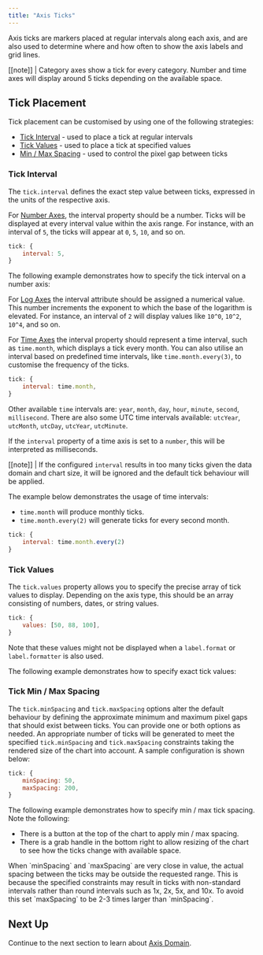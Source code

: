 ```yaml
---
title: "Axis Ticks"
---
```

Axis ticks are markers placed at regular intervals along each axis, and are also used to determine where and how often to show the axis labels and grid lines.

[[note]]
| Category axes show a tick for every category. Number and time axes will display around 5 ticks depending on the available space.

## Tick Placement

Tick placement can be customised by using one of the following strategies:

- [Tick Interval](#tick-interval) - used to place a tick at regular intervals
- [Tick Values](#tick-values) - used to place a tick at specified values
- [Min / Max Spacing](#tick-min--max-spacing) - used to control the pixel gap between ticks

### Tick Interval

The `tick.interval` defines the exact step value between ticks, expressed in the units of the respective axis.

For [Number Axes](/charts-axes-types/#number), the interval property should be a number. Ticks will be displayed at every interval
value within the axis range. For instance, with an interval of `5`, the ticks will appear at `0`, `5`, `10`, and so on.

```js
tick: {
    interval: 5,
}
```

The following example demonstrates how to specify the tick interval on a number axis:

<chart-example title='Number Axis Tick Interval' name='axis-tick-interval' type='generated'></chart-example>

For [Log Axes](/charts-axes-types/#log) the interval attribute should be assigned a numerical value. This number increments 
the exponent to which the base of the logarithm is elevated. For instance, an interval of `2` will display values like
`10^0`, `10^2`, `10^4`, and so on.

For [Time Axes](/charts-axes-types/#time) the interval property should represent a time interval, such as `time.month`, which 
displays a tick every month. You can also utilise an interval based on predefined time intervals, like `time.month.every(3)`, 
to customise the frequency of the ticks.

```js
tick: {
    interval: time.month,
}
```

Other available `time` intervals are: `year`, `month`, `day`, `hour`, `minute`, `second`, `millisecond`. There are also some UTC time intervals available: `utcYear`, `utcMonth`, `utcDay`, `utcYear`, `utcMinute`.

If the `interval` property of a time axis is set to a `number`, this will be interpreted as milliseconds.

[[note]]
| If the configured `interval` results in too many ticks given the data domain and chart size, it will be ignored and the default tick behaviour will be applied.

The example below demonstrates the usage of time intervals:
- `time.month` will produce monthly ticks.
- `time.month.every(2)` will generate ticks for every second month.

```js
tick: {
    interval: time.month.every(2)
}
```

<chart-example title='Time Axis Tick Interval' name='time-axis-label-format' type='generated'></chart-example>

### Tick Values

The `tick.values` property allows you to specify the precise array of tick values to display. Depending on the axis type, 
this should be an array consisting of numbers, dates, or string values.

```js
tick: {
    values: [50, 88, 100],
}
```

Note that these values might not be displayed when a `label.format` or `label.formatter` is also used.

The following example demonstrates how to specify exact tick values:

<chart-example title='Tick Values' name='axis-tick-values' type='generated'></chart-example>

### Tick Min / Max Spacing

The `tick.minSpacing` and `tick.maxSpacing` options alter the default behaviour by defining the approximate minimum and
maximum pixel gaps that should exist between ticks. You can provide one or both options as needed. An appropriate number
of ticks will be generated to meet the specified `tick.minSpacing` and `tick.maxSpacing` constraints taking the rendered
size of the chart into account. A sample configuration is shown below:

```js
tick: {
    minSpacing: 50,
    maxSpacing: 200,
}
```

The following example demonstrates how to specify min / max tick spacing. Note the following:

- There is a button at the top of the chart to apply min / max spacing.
- There is a grab handle in the bottom right to allow resizing of the chart to see how the ticks change with available space.

<chart-example title='Min / Max Spacing' name='axis-tick-min-max-spacing' type='generated'></chart-example>

<note>
When `minSpacing` and `maxSpacing` are very close in value, the actual spacing between the ticks may be outside the requested range. This is because the specified constraints may result in ticks with non-standard intervals rather than round intervals such as 1x, 2x, 5x, and 10x. To avoid this set `maxSpacing` to be 2-3 times larger than `minSpacing`.
</note>

## Next Up

Continue to the next section to learn about [Axis Domain](/charts-axes-domain/).
